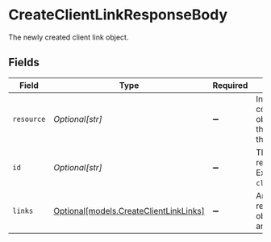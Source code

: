 # CreateClientLinkResponseBody

The newly created client link object.


## Fields

| Field                                                                                                                 | Type                                                                                                                  | Required                                                                                                              | Description                                                                                                           | Example                                                                                                               |
| --------------------------------------------------------------------------------------------------------------------- | --------------------------------------------------------------------------------------------------------------------- | --------------------------------------------------------------------------------------------------------------------- | --------------------------------------------------------------------------------------------------------------------- | --------------------------------------------------------------------------------------------------------------------- |
| `resource`                                                                                                            | *Optional[str]*                                                                                                       | :heavy_minus_sign:                                                                                                    | Indicates the response contains a client link object. Will always contain the string `client-link` for this endpoint. |                                                                                                                       |
| `id`                                                                                                                  | *Optional[str]*                                                                                                       | :heavy_minus_sign:                                                                                                    | The identifier uniquely referring to this client link. Example: `cl_vZCnNQsV2UtfXxYifWKWH`.                           | cl_vZCnNQsV2UtfXxYifWKWH                                                                                              |
| `links`                                                                                                               | [Optional[models.CreateClientLinkLinks]](../models/createclientlinklinks.md)                                          | :heavy_minus_sign:                                                                                                    | An object with several relevant URLs. Every URL object will contain an `href` and a `type` field.                     |                                                                                                                       |